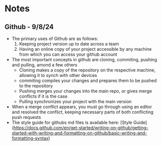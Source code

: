 # Notes

## Github - 9/8/24
- The primary uses of Github are as follows:
  1. Keeping project version up to date across a team
  2. Having an online copy of your project accessible by any machine from which you can access your github account
- The most important concepts in github are cloning, commiting, pushing and pulling, amond a few others
  * Cloning makes a copy of the repository on the respective machine, allowing it to synch with other devices
  * commiting compiles your changes and prepares them to be pushed to the repository
  * Pushing merges your changes into the main repo, or gives merge conflicts if it is the case
  * Pulling synchronizes your project with the main version
- When a merge conflict appears, you must go through using an editor and resolved the conflict, keeping necessary parts of both conflicting push requests
- The style guide for githubs md files is available here: [Style Guide] (https://docs.github.com/en/get-started/writing-on-github/getting-started-with-writing-and-formatting-on-github/basic-writing-and-formatting-syntax)
